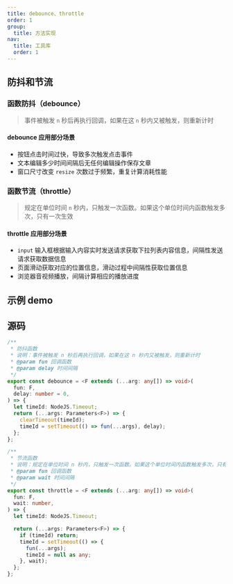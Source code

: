 ```yaml
---
title: debounce、throttle
order: 1
group:
  title: 方法实现
nav:
  title: 工具库
  order: 1
---
```


## 防抖和节流

### 函数防抖（debounce）

> 事件被触发 `n` 秒后再执行回调，如果在这 `n` 秒内又被触发，则重新计时

#### debounce 应用部分场景

- 按钮点击时间过快，导致多次触发点击事件
- 文本编辑多少时间间隔后无任何编辑操作保存文章
- 窗口尺寸改变 `resize` 次数过于频繁，重复计算消耗性能

### 函数节流（throttle）

> 规定在单位时间 `n` 秒内，只触发一次函数。如果这个单位时间内函数触发多次，只有一次生效

#### throttle 应用部分场景

- `input` 输入框根据输入内容实时发送请求获取下拉列表内容信息，间隔性发送请求获取数据信息
- 页面滑动获取对应的位置信息，滑动过程中间隔性获取位置信息
- 浏览器音视频播放，间隔计算相应的播放进度

## 示例 demo

<code src="./demo/index.tsx"></code>

## 源码

```ts
/**
 * 防抖函数
 * 说明：事件被触发 n 秒后再执行回调，如果在这 n 秒内又被触发，则重新计时
 * @param fun 回调函数
 * @param delay 时间间隔
 */
export const debounce = <F extends (...arg: any[]) => void>(
  fun: F,
  delay: number = 0,
) => {
  let timeId: NodeJS.Timeout;
  return (...args: Parameters<F>) => {
    clearTimeout(timeId);
    timeId = setTimeout(() => fun(...args), delay);
  };
};

/**
 * 节流函数
 * 说明：规定在单位时间 n 秒内，只触发一次函数。如果这个单位时间内函数触发多次，只有一次生效
 * @param fun 回调函数
 * @param wait 时间间隔
 */
export const throttle = <F extends (...arg: any[]) => void>(
  fun: F,
  wait: number,
) => {
  let timeId: NodeJS.Timeout;

  return (...args: Parameters<F>) => {
    if (timeId) return;
    timeId = setTimeout(() => {
      fun(...args);
      timeId = null as any;
    }, wait);
  };
};
```
